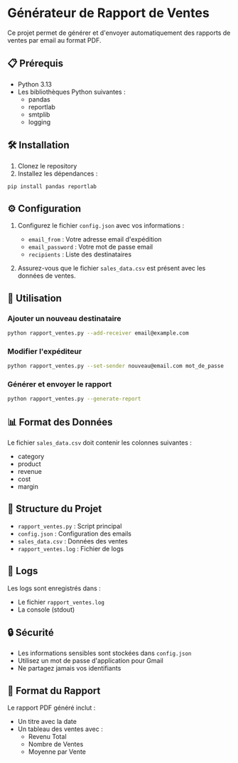 
# Générateur de Rapport de Ventes

Ce projet permet de générer et d'envoyer automatiquement des rapports de ventes par email au format PDF.

## 📋 Prérequis

- Python 3.13
- Les bibliothèques Python suivantes :
  - pandas
  - reportlab
  - smtplib
  - logging

## 🛠️ Installation

1. Clonez le repository
2. Installez les dépendances :
```bash
pip install pandas reportlab
```

## ⚙️ Configuration

1. Configurez le fichier `config.json` avec vos informations :
   - `email_from` : Votre adresse email d'expédition
   - `email_password` : Votre mot de passe email
   - `recipients` : Liste des destinataires

2. Assurez-vous que le fichier `sales_data.csv` est présent avec les données de ventes.

## 📝 Utilisation

### Ajouter un nouveau destinataire
```bash
python rapport_ventes.py --add-receiver email@example.com
```

### Modifier l'expéditeur
```bash
python rapport_ventes.py --set-sender nouveau@email.com mot_de_passe
```

### Générer et envoyer le rapport
```bash
python rapport_ventes.py --generate-report
```

## 📊 Format des Données

Le fichier `sales_data.csv` doit contenir les colonnes suivantes :
- category
- product
- revenue
- cost
- margin

## 📁 Structure du Projet

- `rapport_ventes.py` : Script principal
- `config.json` : Configuration des emails
- `sales_data.csv` : Données des ventes
- `rapport_ventes.log` : Fichier de logs

## 📄 Logs

Les logs sont enregistrés dans :
- Le fichier `rapport_ventes.log`
- La console (stdout)

## 🔒 Sécurité

- Les informations sensibles sont stockées dans `config.json`
- Utilisez un mot de passe d'application pour Gmail
- Ne partagez jamais vos identifiants

## 📧 Format du Rapport

Le rapport PDF généré inclut :
- Un titre avec la date
- Un tableau des ventes avec :
  - Revenu Total
  - Nombre de Ventes
  - Moyenne par Vente
